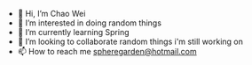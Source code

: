- 👋 Hi, I’m Chao Wei
- 👀 I’m interested in doing random things
- 🌱 I’m currently learning Spring
- 💞️ I’m looking to collaborate random things i'm still working on
- 📫 How to reach me spheregarden@hotmail.com


<!---
Kelvhan/Kelvhan is a ✨ special ✨ repository because its `README.md` (this file) appears on your GitHub profile.
You can click the Preview link to take a look at your changes.
--->
